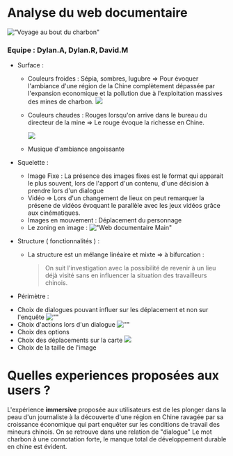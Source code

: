 # Analyse du web documentaire 

!["Voyage au bout du charbon"](http://www.samuel-bollendorff.com/fr/wp-content/uploads/2010/06/voyage.jpg "Voyage au bout du charbon")


### Equipe : Dylan.A, Dylan.R, David.M


* Surface :
  - Couleurs froides : Sépia, sombres, lugubre => Pour évoquer l'ambiance d'une région de la Chine complètement dépassée par l'expansion economique et la pollution due à l'exploitation massives des mines de charbon.
    ![](https://i.imgur.com/jxReyuK.png)
  
  - Couleurs chaudes : Rouges lorsqu'on arrive dans le bureau du directeur de la mine => Le rouge évoque la richesse en Chine.
  
    ![](https://i.imgur.com/N6bpkd3.png)

  - Musique d'ambiance angoissante
  
* Squelette :
  - Image Fixe : La présence des images fixes est le format qui apparait le plus souvent, lors de l'apport d'un contenu, d'une décision à prendre lors d'un dialogue
  - Vidéo => Lors d'un changement de lieux on peut remarquer la présene de vidéos évoquant le parallèle avec les jeux vidéos grâce aux cinématiques.
  - Images en mouvement : Déplacement du personnage
  - Le zoning en image :
  !["Web documentaire Main"](https://i.imgur.com/EnUL4Tp.png "Web documentaire background")
  
* Structure ( fonctionnalités ) :
   - La structure est un mélange linéaire et mixte => à bifurcation  : 
      > On suit l'investigation avec la possibilité de revenir à un lieu déjà visité sans en influencer la situation des travailleurs chinois.

  
* Périmètre :
 - Choix de dialogues pouvant influer sur les déplacement et non sur l'enquête
  ![""](blob:https://imgur.com/eb41276c-8286-4ea4-945a-1f3e03083744)
  - Choix d'actions lors d'un dialogue
  ![""](https://i.imgur.com/N7cSuOD.png)
  - Choix des options
  - Choix des déplacements sur la carte
  ![](https://i.imgur.com/KFZ9poy.png)
  - Choix de la taille de l'image
    

# Quelles experiences proposées aux users ?
  L'expérience **immersive** proposée aux utilisateurs est de les plonger dans la peau d'un journaliste à la découverte d'une région en Chine ravagée par sa croissance économique qui part enquêter  sur 
les  conditions  de  travail  des  mineurs  chinois. 
  On se retrouve dans une relation de "dialogue"
  Le mot charbon à une connotation forte, le manque total de développement durable en chine est évident.
